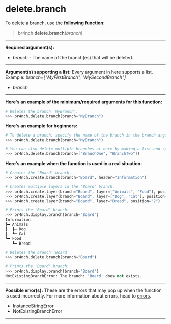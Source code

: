 # delete.branch

To delete a branch, use the **following function:**

> br4nch.**delete**.**branch**(*branch*)

---

**Required argument(s):**

- *branch* - The name of the branch(es) that will be deleted.

---

**Argument(s) supporting a list:**
Every argument in here supports a list.
Example: *branch=["MyFirstBranch", "MySecondBranch"]*

- *branch*

---

**Here's an example of the minimum/required arguments for this function:**

```python
# Deletes the branch 'MyBranch'.
>>> br4nch.delete.branch(branch="MyBranch")
```

**Here's an example for beginners:**

```python
# To delete a branch, specify the name of the branch in the branch argument.
>>> br4nch.delete.branch(branch="MyBranch")

# You can also delete multiple branches at once by making a list and specifying it in the branch argument.
>>> br4nch.delete.branch(branch=["BranchOne", "BranchTwo"])
```

**Here's an example when the function is used in a real situation:**

```python
# Creates the 'Board' branch.
>>> br4nch.create.branch(branch="Board", header="Information")

# Creates multiple layers in the 'Board' branch.
>>> br4nch.create.layer(branch="Board", layer=["Animals", "Food"], position="0")
>>> br4nch.create.layer(branch="Board", layer=["Dog", "Cat"], position="1")
>>> br4nch.create.layer(branch="Board", layer="Bread", position="2")

# Prints the 'Board' branch.
>>> br4nch.display.branch(branch="Board")
Information
┣━ Animals
┃  ┣━ Dog
┃  ┗━ Cat
┗━ Food
   ┗━ Bread

# Deletes the branch 'Board'.
>>> br4nch.delete.branch(branch="Board")

# Prints the 'Board' branch.
>>> br4nch.display.branch(branch="Board")
NotExistingBranchError: The branch: 'Board' does not exists.
```

---

**Possible error(s):**
These are the errors that may pop up when the function is used incorrectly.
For more information about errors, head to [errors](../../guides/errors.md).

- InstanceStringError
- NotExistingBranchError

---
